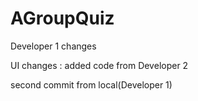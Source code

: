 # AGroupQuiz

Developer 1 changes 

UI changes : added code from Developer 2

second commit from local(Developer 1)
